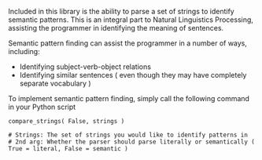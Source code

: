 Included in this library is the ability to parse a set of strings to identify semantic patterns. This is an integral part to Natural Linguistics Processing, assisting the programmer in identifying the meaning of sentences.

Semantic pattern finding can assist the programmer in a number of ways, including:
- Identifying subject-verb-object relations
- Identifying similar sentences ( even though they may have completely separate vocabulary )

To implement semantic pattern finding, simply call the following command in your Python script

```
compare_strings( False, strings )

# Strings: The set of strings you would like to identify patterns in
# 2nd arg: Whether the parser should parse literally or semantically ( True = literal, False = semantic )
```
